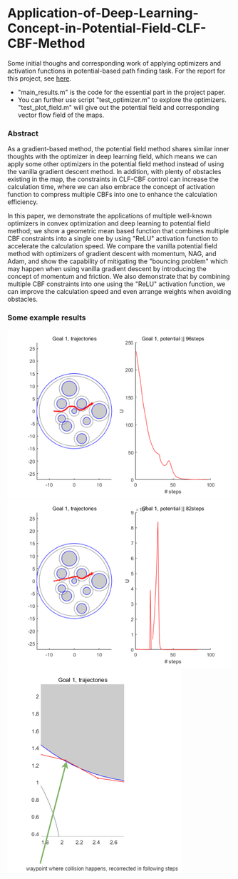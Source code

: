 # Application-of-Deep-Learning-Concept-in-Potential-Field-CLF-CBF-Method
Some initial thoughs and corresponding work of applying optimizers and activation functions in potential-based path finding task.
For the report for this project, see [here](https://drive.google.com/file/d/1z-baPbQhgcbU4BF9MTtk8ipE8aZwfPiu/view?usp=sharing).

* "main_results.m" is the code for the essential part in the project paper.
* You can further use script "test_optimizer.m" to explore the optimizers. "test_plot_field.m" will give out the potential field and corresponding vector flow field of the maps.

### Abstract
As a gradient-based method, the potential field method shares similar inner thoughts with the optimizer in deep learning field, which means we can apply some other optimizers in the potential field method instead of using the vanilla gradient descent method. In addition, with plenty of obstacles existing in the map, the constraints in CLF-CBF control can increase the calculation time, where we can also embrace the concept of activation function to compress multiple CBFs into one to enhance the calculation efficiency. 

In this paper, we demonstrate the applications of multiple well-known optimizers in convex optimization and deep learning to potential field method; we show a geometric mean based function that combines multiple CBF constraints into a single one by using "ReLU" activation function to accelerate the calculation speed. We compare the vanilla potential field method with optimizers of gradient descent with momentum, NAG, and Adam, and show the capability of mitigating the "bouncing problem" which may happen when using vanilla gradient descent by introducing the concept of momentum and friction. We also demonstrate that by combining multiple CBF constraints into one using the "ReLU" activation function, we can improve the calculation speed and even arrange weights when avoiding obstacles.



### Some example results
![](https://github.com/GuoyaoShen/Application-of-Deep-Learning-Concept-in-Potential-Field-CLF-CBF-Method/blob/main/figs/33_map3_normal.png)
![](https://github.com/GuoyaoShen/Application-of-Deep-Learning-Concept-in-Potential-Field-CLF-CBF-Method/blob/main/figs/33_map3_relu.png)
![](https://github.com/GuoyaoShen/Application-of-Deep-Learning-Concept-in-Potential-Field-CLF-CBF-Method/blob/main/figs/334_2_collision_recorrect.png)
